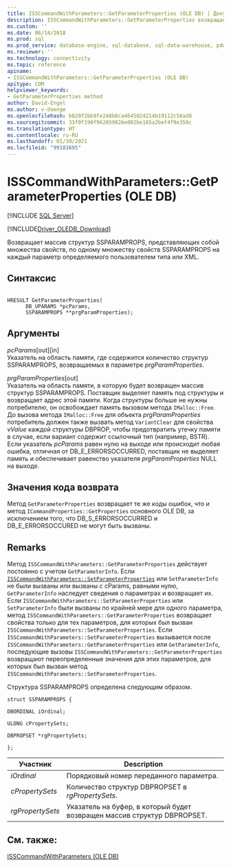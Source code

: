 ```yaml
---
title: ISSCommandWithParameters::GetParameterProperties (OLE DB) | Документация Майкрософт
description: ISSCommandWithParameters::GetParameterProperties возвращает массив структур наборов свойств в OLE DB Driver for SQL Server, по одному для каждого определяемого пользователем типа или параметра XML.
ms.custom: ''
ms.date: 06/14/2018
ms.prod: sql
ms.prod_service: database-engine, sql-database, sql-data-warehouse, pdw
ms.reviewer: ''
ms.technology: connectivity
ms.topic: reference
apiname:
- ISSCommandWithParameters::GetParameterProperties (OLE DB)
apitype: COM
helpviewer_keywords:
- GetParameterProperties method
author: David-Engel
ms.author: v-daenge
ms.openlocfilehash: b820f2bb9fe248b8ca4645024214b19112c56ad8
ms.sourcegitcommit: 33f0f190f962059826e002be165a2bef4f9e350c
ms.translationtype: HT
ms.contentlocale: ru-RU
ms.lasthandoff: 01/30/2021
ms.locfileid: "99183695"
---
```

# <a name="isscommandwithparametersgetparameterproperties-ole-db"></a>ISSCommandWithParameters::GetParameterProperties (OLE DB)
[!INCLUDE [SQL Server](../../../includes/applies-to-version/sql-asdb-asdbmi-asa-pdw.md)]

[!INCLUDE[Driver_OLEDB_Download](../../../includes/driver_oledb_download.md)]

  Возвращает массив структур SSPARAMPROPS, представляющих собой множества свойств, по одному множеству свойств SSPARAMPROPS на каждый параметр определяемого пользователем типа или XML.  
  
## <a name="syntax"></a>Синтаксис  
  
```  
  
HRESULT GetParameterProperties(  
      DB_UPARAMS *pcParams,  
      SSPARAMPROPS **prgParamProperties);  
```  
  
## <a name="arguments"></a>Аргументы  
 *pcParams*[out][in]  
 Указатель на область памяти, где содержится количество структур SSPARAMPROPS, возвращаемых в параметре *prgParamProperties*.  
  
 *prgParamProperties*[out]  
 Указатель на область памяти, в которую будет возвращен массив структур SSPARAMPROPS. Поставщик выделяет память под структуры и возвращает адрес этой памяти. Когда структуры больше не нужны потребителю, он освобождает память вызовом метода `IMalloc::Free`. До вызова метода `IMalloc::Free` для объекта *prgParamProperties* потребитель должен также вызвать метод `VariantClear` для свойства *vValue* каждой структуры DBPROP, чтобы предотвратить утечку памяти в случае, если вариант содержит ссылочный тип (например, BSTR). Если указатель *pcParams* равен нулю на выходе или происходит любая ошибка, отличная от DB_E_ERRORSOCCURRED, поставщик не выделяет память и обеспечивает равенство указателя *prgParamProperties* NULL на выходе.  
  
## <a name="return-code-values"></a>Значения кода возврата  
 Метод `GetParameterProperties` возвращает те же коды ошибок, что и метод `ICommandProperties::GetProperties` основного OLE DB, за исключением того, что DB_S_ERRORSOCCURRED и DB_E_ERRORSOCCURED не могут быть вызваны.  
  
## <a name="remarks"></a>Remarks  
 Метод `ISSCommandWithParameters::GetParameterProperties` действует постоянно с учетом `GetParameterInfo`. Если [`ISSCommandWithParameters::SetParameterProperties`](../../oledb/ole-db-interfaces/isscommandwithparameters-setparameterproperties-ole-db.md) или `SetParameterInfo` не были вызваны или вызваны с cParams, равными нулю, `GetParameterInfo` наследует сведения о параметрах и возвращает их. Если `ISSCommandWithParameters::SetParameterProperties` или `SetParameterInfo` были вызваны по крайней мере для одного параметра, метод `ISSCommandWithParameters::GetParameterProperties` возвращает свойства только для тех параметров, для которых был вызван `ISSCommandWithParameters::SetParameterProperties`. Если `ISSCommandWithParameters::SetParameterProperties` вызывается после `ISSCommandWithParameters::GetParameterProperties` или `GetParameterInfo`, последующие вызовы `ISSCommandWithParameters::GetParameterProperties` возвращают переопределенные значения для этих параметров, для которых был вызван метод `ISSCommandWithParameters::SetParameterProperties`.  
  
 Структура SSPARAMPROPS определена следующим образом.  
  
 `struct SSPARAMPROPS {`  
  
 `DBORDINAL iOrdinal;`  
  
 `ULONG cPropertySets;`  
  
 `DBPROPSET *rgPropertySets;`  
  
 `};`  
  
|Участник|Description|  
|------------|-----------------|  
|*iOrdinal*|Порядковый номер переданного параметра.|  
|*cPropertySets*|Количество структур DBPROPSET в *rgPropertySets*.|  
|*rgPropertySets*|Указатель на буфер, в который будет возвращен массив структур DBPROPSET.|  
  
## <a name="see-also"></a>См. также:  
 [ISSCommandWithParameters &#40;OLE DB&#41;](../../oledb/ole-db-interfaces/isscommandwithparameters-ole-db.md)  
  
  
